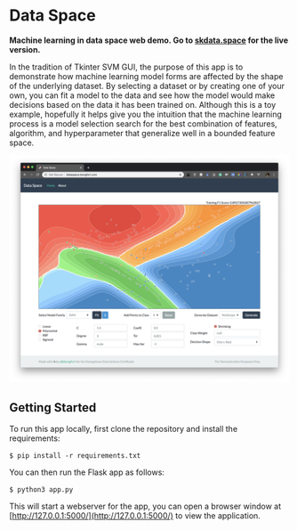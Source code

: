 # Data Space

**Machine learning in data space web demo. Go to [skdata.space](https://skdata.space/) for the live version.**

In the tradition of Tkinter SVM GUI, the purpose of this app is to demonstrate how machine learning model forms are affected by the shape of the underlying dataset. By selecting a dataset or by creating one of your own, you can fit a model to the data and see how the model would make decisions based on the data it has been trained on. Although this is a toy example, hopefully it helps give you the intuition that the machine learning process is a model selection search for the best combination of features, algorithm, and hyperparameter that generalize well in a bounded feature space.

![Screenshot](static/img/screenshot.png)

## Getting Started

To run this app locally, first clone the repository and install the requirements:

    $ pip install -r requirements.txt

You can then run the Flask app as follows:

    $ python3 app.py

This will start a webserver for the app, you can open a browser window at [http://127.0.0.1:5000/](http://127.0.0.1:5000/) to view the application.